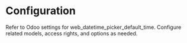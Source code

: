 # Configuration

Refer to Odoo settings for web_datetime_picker_default_time. Configure related models, access rights, and options as needed.
